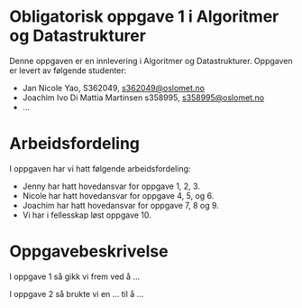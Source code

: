 # Obligatorisk oppgave 1 i Algoritmer og Datastrukturer

Denne oppgaven er en innlevering i Algoritmer og Datastrukturer. 
Oppgaven er levert av følgende studenter:
* Jan Nicole Yao, S362049, s362049@oslomet.no
* Joachim Ivo Di Mattia Martinsen s358995, s358995@oslomet.no
* ...

# Arbeidsfordeling

I oppgaven har vi hatt følgende arbeidsfordeling:
* Jenny har hatt hovedansvar for oppgave 1, 2, 3.
* Nicole har hatt hovedansvar for oppgave 4, 5, og 6.
* Joachim har hatt hovedansvar for oppgave 7, 8 og 9. 
* Vi har i fellesskap løst oppgave 10. 

# Oppgavebeskrivelse

I oppgave 1 så gikk vi frem ved å ...

I oppgave 2 så brukte vi en ... til å ...
